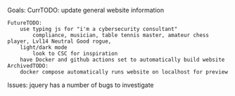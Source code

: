 Goals:
	CurrTODO:
		update general website information

	FutureTODO:
		use typing js for "i'm a cybersecurity consultant"
			compliance, musician, table tennis master, amateur chess player, Lvl14 Neutral Good rogue, 
		light/dark mode
			look to CSC for inspiration
		have Docker and github actions set to automatically build website
	ArchivedTODO:
		docker compose automatically runs website on localhost for preview


Issues:
	jquery has a number of bugs to investigate

